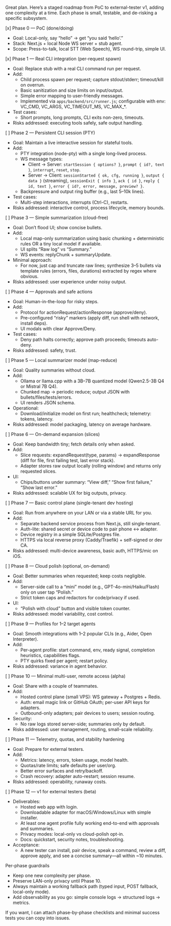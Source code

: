 Great plan. Here’s a staged roadmap from PoC to external-tester v1, adding one complexity at a time. Each phase is small, testable, and de-risking a specific subsystem.

[x] Phase 0 — PoC (done/doing)
- Goal: Local-only, say “hello” → get “you said ‘hello’.”
- Stack: Next.js + local Node WS server + stub agent.
- Scope: Press-to-talk, local STT (Web Speech), WS round-trip, simple UI.

[x] Phase 1 — Real CLI integration (per-request spawn)
- Goal: Replace stub with a real CLI command run per request.
- Add:
  - Child process spawn per request; capture stdout/stderr; timeout/kill on overrun.
  - Basic sanitization and size limits on input/output.
  - Simple error mapping to user-friendly messages.
  - Implemented via `apps/backend/src/runner.js`; configurable with env: VC_CMD, VC_ARGS, VC_TIMEOUT_MS, VC_MAX_*.
- Test cases:
  - Short prompts, long prompts, CLI exits non-zero, timeouts.
- Risks addressed: executing tools safely, safe output handling.

[ ] Phase 2 — Persistent CLI session (PTY)
- Goal: Maintain a live interactive session for stateful tools.
- Add:
  - PTY integration (node-pty) with a single long-lived process.
  - WS message types:
    - Client → Server: `startSession { options? }`, `prompt { id?, text }`, `interrupt`, `reset`, `stop`.
    - Server → Client: `sessionStarted { ok, cfg, running }`, `output { data }` (streaming), `sessionExit { info }`, `ack { id }`, `reply { id, text }`, `error { id?, error, message, preview? }`.
  - Backpressure and output ring buffer (e.g., last 5–10k lines).
- Test cases:
  - Multi-step interactions, interrupts (Ctrl-C), restarts.
- Risks addressed: interactive control, process lifecycle, memory bounds.

[ ] Phase 3 — Simple summarization (cloud-free)
- Goal: Don’t flood UI; show concise bullets.
- Add:
  - Local map-only summarization using basic chunking + deterministic rules OR a tiny local model if available.
  - UI splits “Raw log” vs “Summary.”
  - WS events: replyChunk + summaryUpdate.
- Minimal approach:
  - For now, just cap and truncate raw lines; synthesize 3–5 bullets via template rules (errors, files, durations) extracted by regex where obvious.
- Risks addressed: user experience under noisy output.

[ ] Phase 4 — Approvals and safe actions
- Goal: Human-in-the-loop for risky steps.
- Add:
  - Protocol for actionRequest/actionResponse (approve/deny).
  - Pre-configured “risky” markers (apply diff, run shell with network, install deps).
  - UI modals with clear Approve/Deny.
- Test cases:
  - Deny path halts correctly; approve path proceeds; timeouts auto-deny.
- Risks addressed: safety, trust.

[ ] Phase 5 — Local summarizer model (map-reduce)
- Goal: Quality summaries without cloud.
- Add:
  - Ollama or llama.cpp with a 3B–7B quantized model (Qwen2.5-3B Q4 or Mistral 7B Q4).
  - Chunked map → periodic reduce; output JSON with bullets/files/tests/errors.
  - UI renders JSON schema.
- Operational:
  - Download/initialize model on first run; healthcheck; telemetry: tokens, latency.
- Risks addressed: model packaging, latency on average hardware.

[ ] Phase 6 — On-demand expansion (slices)
- Goal: Keep bandwidth tiny; fetch details only when asked.
- Add:
  - Slice requests: expandRequest(type, params) → expandResponse (diff for file, first failing test, last error stack).
  - Adapter stores raw output locally (rolling window) and returns only requested slices.
- UI:
  - Chips/buttons under summary: “View diff,” “Show first failure,” “Show last error.”
- Risks addressed: scalable UX for big outputs, privacy.

[ ] Phase 7 — Basic control plane (single-tenant dev hosting)
- Goal: Run from anywhere on your LAN or via a stable URL for you.
- Add:
  - Separate backend service process from Next.js, still single-tenant.
  - Auth-lite: shared secret or device code to pair phone ↔ adapter.
  - Device registry in a simple SQLite/Postgres file.
  - HTTPS via local reverse proxy (Caddy/Traefik) + self-signed or dev CA.
- Risks addressed: multi-device awareness, basic auth, HTTPS/mic on iOS.

[ ] Phase 8 — Cloud polish (optional, on-demand)
- Goal: Better summaries when requested; keep costs negligible.
- Add:
  - Server-side call to a “mini” model (e.g., GPT-4o-mini/Haiku/Flash) only on user tap “Polish.”
  - Strict token caps and redactors for code/privacy if used.
- UI:
  - “Polish with cloud” button and visible token counter.
- Risks addressed: model variability, cost control.

[ ] Phase 9 — Profiles for 1–2 target agents
- Goal: Smooth integrations with 1–2 popular CLIs (e.g., Aider, Open Interpreter).
- Add:
  - Per-agent profile: start command, env, ready signal, completion heuristics, capabilities flags.
  - PTY quirks fixed per agent; restart policy.
- Risks addressed: variance in agent behavior.

[ ] Phase 10 — Minimal multi-user, remote access (alpha)
- Goal: Share with a couple of teammates.
- Add:
  - Hosted control plane (small VPS): WS gateway + Postgres + Redis.
  - Auth: email magic link or GitHub OAuth; per-user API keys for adapters.
  - Outbound-only adapters; pair devices to users; session routing.
- Security:
  - No raw logs stored server-side; summaries only by default.
- Risks addressed: user management, routing, small-scale reliability.

[ ] Phase 11 — Telemetry, quotas, and stability hardening
- Goal: Prepare for external testers.
- Add:
  - Metrics: latency, errors, token usage, model health.
  - Quotas/rate limits; safe defaults per user/org.
  - Better error surfaces and retry/backoff.
  - Crash recovery: adapter auto-restart; session resume.
- Risks addressed: operability, runaway costs.

[ ] Phase 12 — v1 for external testers (beta)
- Deliverables:
  - Hosted web app with login.
  - Downloadable adapter for macOS/Windows/Linux with simple installer.
  - At least one agent profile fully working end-to-end with approvals and summaries.
  - Privacy modes: local-only vs cloud-polish opt-in.
  - Docs: quickstart, security notes, troubleshooting.
- Acceptance:
  - A new tester can install, pair device, speak a command, review a diff, approve apply, and see a concise summary—all within ~10 minutes.

Per-phase guardrails
- Keep one new complexity per phase.
- Preserve LAN-only privacy until Phase 10.
- Always maintain a working fallback path (typed input, POST fallback, local-only mode).
- Add observability as you go: simple console logs → structured logs → metrics.

If you want, I can attach phase-by-phase checklists and minimal success tests you can copy into issues.
